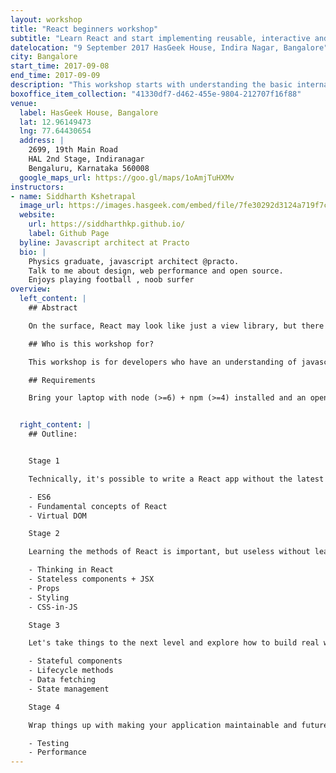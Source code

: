 ```yaml
---
layout: workshop
title: "React beginners workshop"
subtitle: "Learn React and start implementing reusable, interactive and stateful UI components"
datelocation: "9 September 2017 HasGeek House, Indira Nagar, Bangalore"
city: Bangalore
start_time: 2017-09-08
end_time: 2017-09-09
description: "This workshop starts with understanding the basic internals of React before exploring how to \"think in React\", best practices and solutions to real problems that you will experience while building an application."
boxoffice_item_collection: "41330df7-d462-455e-9804-212707f16f88"
venue:
  label: HasGeek House, Bangalore
  lat: 12.96149473
  lng: 77.64430654
  address: |
    2699, 19th Main Road
    HAL 2nd Stage, Indiranagar
    Bengaluru, Karnataka 560008
  google_maps_url: https://goo.gl/maps/1oAmjTuHXMv
instructors:
- name: Siddharth Kshetrapal
  image_url: https://images.hasgeek.com/embed/file/7fe30292d3124a719f7cf163c1fff962
  website:
    url: https://siddharthkp.github.io/
    label: Github Page
  byline: Javascript architect at Practo
  bio: |
    Physics graduate, javascript architect @practo.
    Talk to me about design, web performance and open source.
    Enjoys playing football ️, noob surfer 
overview:
  left_content: |
    ## Abstract

    On the surface, React may look like just a view library, but there is big ecosystem that revolves around it. This workshop starts with understanding the basic internals of React before exploring how to \"think in React\", best practices and solutions to real problems that you will experience while building an application.

    ## Who is this workshop for?

    This workshop is for developers who have an understanding of javascript, looking to get started with React or moving from a different framework like angular, ember, etc.

    ## Requirements

    Bring your laptop with node (>=6) + npm (>=4) installed and an open mind :)


  right_content: |
    ## Outline:


    Stage 1

    Technically, it's possible to write a React app without the latest version of JavaScript, but it won't be easy. We'll learn the good parts that make it easier to write maintainable code with React. Let's also find the reason behind React's popularity, what makes it so good?

    - ES6
    - Fundamental concepts of React
    - Virtual DOM

    Stage 2

    Learning the methods of React is important, but useless without learning how to "think in React". Let's understand the patterns that make your components extremely reusable and your application more declarative.

    - Thinking in React
    - Stateless components + JSX
    - Props
    - Styling
    - CSS-in-JS

    Stage 3

    Let's take things to the next level and explore how to build real world applications that handle state and deal with data. If you have heard of state management libraries like redux or mobx, you'll learn how and more importantly when to use them to get the maximum benefit.

    - Stateful components
    - Lifecycle methods
    - Data fetching
    - State management

    Stage 4

    Wrap things up with making your application maintainable and future proof with testing. This is also where we explore potential performance bottlenecks that infest React applications.

    - Testing
    - Performance
---
```

